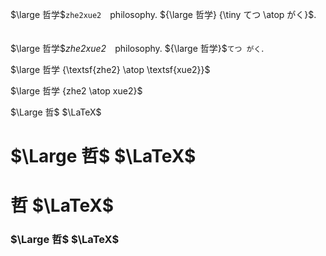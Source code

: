 $\large 哲学$`zhe2xue2`　philosophy. ${\large 哲学} {\tiny てつ \atop がく}$. 　

$\large 哲学$*zhe2xue2*　philosophy. ${\large 哲学}$`てつ がく`. 　

$\large 哲学 {\textsf{zhe2} \atop \textsf{xue2}}$

$\large 哲学 {zhe2 \atop xue2}$


$\Large 哲$ $\LaTeX$

# $\Large 哲$ $\LaTeX$

# 哲 $\LaTeX$

### $\Large 哲$ $\LaTeX$
